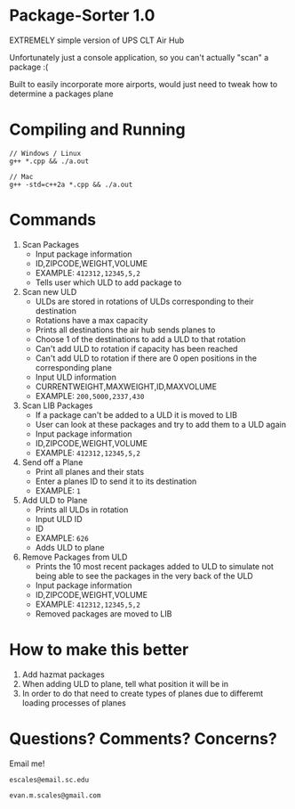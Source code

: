 # Package-Sorter 1.0
EXTREMELY simple version of UPS CLT Air Hub

Unfortunately just a console application, so you can't actually "scan" a package :(

Built to easily incorporate more airports, would just need to tweak how to determine a packages plane

# Compiling and Running
```
// Windows / Linux
g++ *.cpp && ./a.out

// Mac
g++ -std=c++2a *.cpp && ./a.out
```

# Commands
1. Scan Packages
    - Input package information 
    - ID,ZIPCODE,WEIGHT,VOLUME
    - EXAMPLE: `412312,12345,5,2`
    - Tells user which ULD to add package to
2. Scan new ULD
    - ULDs are stored in rotations of ULDs corresponding to their destination
    - Rotations have a max capacity 
    - Prints all destinations the air hub sends planes to
    - Choose 1 of the destinations to add a ULD to that rotation
    - Can't add ULD to rotation if capacity has been reached
    - Can't add ULD to rotation if there are 0 open positions in the corresponding plane
    - Input ULD information
    - CURRENTWEIGHT,MAXWEIGHT,ID,MAXVOLUME
    - EXAMPLE: `200,5000,2337,430`
3. Scan LIB Packages
    - If a package can't be added to a ULD it is moved to LIB
    - User can look at these packages and try to add them to a ULD again
    - Input package information 
    - ID,ZIPCODE,WEIGHT,VOLUME
    - EXAMPLE: `412312,12345,5,2`
4. Send off a Plane
    - Print all planes and their stats
    - Enter a planes ID to send it to its destination
    - EXAMPLE: `1`
5. Add ULD to Plane
    - Prints all ULDs in rotation
    - Input ULD ID
    - ID
    - EXAMPLE: `626`
    - Adds ULD to plane
6. Remove Packages from ULD
    - Prints the 10 most recent packages added to ULD to simulate not being able to see the packages in the very back of the ULD
    - Input package information 
    - ID,ZIPCODE,WEIGHT,VOLUME
    - EXAMPLE: `412312,12345,5,2`
    - Removed packages are moved to LIB

# How to make this better
1. Add hazmat packages
2. When adding ULD to plane, tell what position it will be in
3. In order to do that need to create types of planes due to differemt loading processes of planes

# Questions? Comments? Concerns?
Email me!

`escales@email.sc.edu`

`evan.m.scales@gmail.com`
